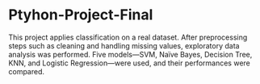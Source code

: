 # Ptyhon-Project-Final
This project applies classification on a real dataset. After preprocessing steps such as cleaning and handling missing values, exploratory data analysis was performed. Five models—SVM, Naïve Bayes, Decision Tree, KNN, and Logistic Regression—were used, and their performances were compared.
